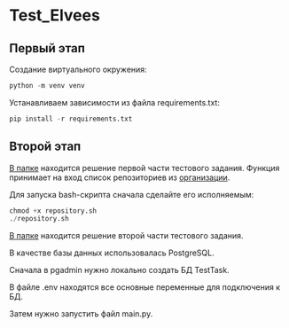 # Test_Elvees
## Первый этап
Создание виртуального окружения:
```python
python -m venv venv
```
Устанавливаем зависимости из файла requirements.txt:
```python
pip install -r requirements.txt
```
## Второй этап
[В папке](https://github.com/kirillkelin/Test_Elvees/tree/main/first_part) находится решение первой части тестового задания. 
Функция принимает на вход список репозиториев из [организации](https://github.com/TestTaskGitHub). 

Для запуска bash-скрипта сначала сделайте его исполняемым:
```python
chmod +x repository.sh
./repository.sh
```
[В папке](https://github.com/kirillkelin/Test_Elvees/tree/main/second_part) находится решение второй части тестового задания.

В качестве базы данных использовалась PostgreSQL.

Сначала в pgadmin нужно локально создать БД TestTask. 

В файле .env находятся все основные переменные для подключения к БД.

Затем нужно запустить файл main.py.
